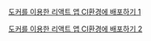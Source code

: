 [도커를 이용한 리액트 앱 CI환경에 배포하기 1](https://wonyong-jang.github.io/devops/2022/01/03/DevOps-docker-react-continuous-integration.html)     

[도커를 이용한 리액트 앱 CI환경에 배포하기 2](https://wonyong-jang.github.io/devops/2022/01/04/DevOps-docker-react-continuous-integration2.html)

